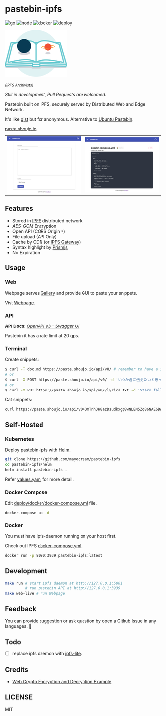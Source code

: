 # pastebin-ipfs
![go](https://github.com/mayocream/pastebin-ipfs/actions/workflows/go.yml/badge.svg)
![node](https://github.com/mayocream/pastebin-ipfs/actions/workflows/node.yml/badge.svg)
![docker](https://github.com/mayocream/pastebin-ipfs/actions/workflows/docker.yml/badge.svg)
![deploy](https://github.com/mayocream/pastebin-ipfs/actions/workflows/deploy.yml/badge.svg)

<img width="200px" src="./docs/images/ipfs-archivists.svg" />

<small>_(IPFS Archivists)_</small>    

*Still in development, Pull Requests are welcomed.*

Pastebin built on IPFS, securely served by Distributed Web and Edge Network.

It's like [gist](https://gist.github.com/) but for anonymous.
Alternative to [Ubuntu Pastebin](https://paste.ubuntu.com/).

[paste.shoujo.io](https://paste.shoujo.io)

<table>
  <td><img width="500px" src="./docs/images/index.png" /></td>
  <td><img width="500px" src="./docs/images/view.png" /></td>
</table>
         
## Features

<!-- - [Gallery](https://paste.shoujo.io/gallery) shows *Public* snippets -->
- Stored in [IPFS](https://ipfs.io/) distributed network
- *AES-GCM* Encryption
- Open API (CORS Origin `*`)
- File upload (API Only)
- Cache by CDN (or [IPFS Gateway](https://cloudflare-ipfs.com))
- Syntax highlight by [Prismjs](https://github.com/PrismJS/prism)
- No Expiration

## Usage

### Web

Webpage serves [Gallery](https://paste.shoujo.io/gallery) and provide GUI to paste your snippets.

Vist [Webpage](https://paste.shoujo.io).

### API

**API Docs**: [*OpenAPI v3 - Swagger UI*](https://mayocream.github.io/pastebin-ipfs/api/)    

Pastebin it has a rate limit at 20 qps.  

### Terminal

Create snippets:

```bash
$ curl -T doc.md https://paste.shoujo.io/api/v0/ # remember to have a slash '/' at the end
# or
$ curl -X POST https://paste.shoujo.io/api/v0/ -d 'いつか君に伝えたいと思っていた気持ちは'
# or
$ curl -X PUT https://paste.shoujo.io/api/v0//lyrics.txt -d 'Stars fall, birds sleep'
```

Cat snippets:

```bash
curl https://paste.shoujo.io/api/v0/QmTnhJH8azDsudkxgp8wNLEN5Zq86NAE6DAkzwGBDpaQ6Z/plain.txt
```

## Self-Hosted

### Kubernetes

Deploy pastebin-ipfs with [Helm](https://helm.sh/).

```bash
git clone https://github.com/mayocream/pastebin-ipfs
cd pastebin-ipfs/helm
helm install pastebin-ipfs .
```

Refer [values.yaml](./helm/values.yaml) for more detail.

### Docker Compose

Edit [deploy/docker/docker-compose.yml](https://github.com/mayocream/pastebin-ipfs/blob/main/deploy/docker/docker-compose.yml) file.

```bash
docker-compose up -d
```

### Docker

You must have ipfs-daemon running on your host first.

Check out IPFS [docker-compose.yml](https://github.com/mayocream/pastebin-ipfs/blob/main/docker-compose.yml).

```bash
docker run -p 8080:3939 pastebin-ipfs:latest
```

## Development

```bash
make run # start ipfs daemon at http://127.0.0.1:5001
         # run pastebin API at http://127.0.0.1:3939
make web-live # run Webpage
```

## Feedback

You can provide suggestion or ask question by open a Github Issue in any languages. 🧐

## Todo

- [ ] replace ipfs daemon with [ipfs-lite](github.com/hsanjuan/ipfs-lite).

## Credits

- [Web Crypto Encryption and Decryption Example](https://github.com/bradyjoslin/webcrypto-example)

## LICENSE

MIT
